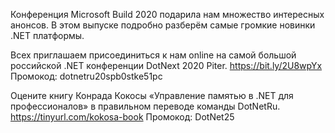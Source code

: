 ﻿---
Number: 10
Title: RadioDotNet №10
PublishDate: 2020-06-01T21:41:18Z
Authors:
  - Анатолий Кулаков
  - Игорь Лабутин
  - Никита Цуканов
  - Роман Китар
  - Вагиф Абилов
Mastering: Максим Шошин
Music:
  Максим Аршинов: https://hightech.group/ru/about
Home: https://anchor.fm/radiodotnet/episodes/RadioDotNet-010-eeseq4
Audio: https://anchor.fm/s/f0c0ef4/podcast/play/14612740/https%3A%2F%2Fd3ctxlq1ktw2nl.cloudfront.net%2Fproduction%2F2020-5-1%2F78707962-44100-2-a952057845fe5.mp3
Video: https://www.youtube.com/watch?v=NbnfqPWsUXQ
Topics:

  - Subject: .NET Multi-platform App UI (MAUI)
    Timestamp: 00:00:35
    Links:
      - https://devblogs.microsoft.com/dotnet/introducing-net-multi-platform-app-ui/
      - https://github.com/dotnet/maui

  - Subject: Blazor WebAssembly is released
    Timestamp: 00:13:48
    Links:
      - https://devblogs.microsoft.com/aspnet/blazor-webassembly-3-2-0-now-available/
      - https://chrissainty.com/blazor-news-from-build-2020/
      - https://devblogs.microsoft.com/aspnet/announcing-experimental-mobile-blazor-bindings-may-update/
      - https://chrissainty.com/

  - Subject: Welcome to C# 9.0
    Timestamp: 00:32:15
    Links:
      - https://devblogs.microsoft.com/dotnet/welcome-to-c-9-0/
      - https://github.com/dotnet/roslyn/blob/master/docs/Language%20Feature%20Status.md

  - Subject: F# 5 and F# tools update
    Timestamp: 00:47:09
    Links:
      - https://devblogs.microsoft.com/dotnet/f-5-update-for-net-5-preview-4/

  - Subject: .NET 5 Preview 4
    Timestamp: 00:56:32
    Links:
      - https://devblogs.microsoft.com/dotnet/announcing-net-5-preview-4-and-our-journey-to-one-net/
      - https://github.com/dotnet/runtime/blob/master/docs/design/features/PinnedHeap.md
      - https://docs.microsoft.com/en-us/dotnet/standard/serialization/system-text-json-migrate-from-newtonsoft-how-to

  - Subject: Visual Studio 2019 v16.6 & v16.7 Preview 1
    Timestamp: 01:02:31
    Links:
      - https://devblogs.microsoft.com/visualstudio/visual-studio-2019-v16-6-and-v16-7-preview-1-ship-today/
      - https://devblogs.microsoft.com/visualstudio/improvements-to-xaml-tooling-in-visual-studio-2019-version-16-7-preview-1/
      - https://devblogs.microsoft.com/dotnet/windows-forms-designer-for-net-core-released/

  - Subject: Entity Framework Core 5.0 Preview 4
    Timestamp: 01:05:41
    Links:
      - https://docs.microsoft.com/en-us/ef/core/what-is-new/ef-core-5.0/whatsnew

  - Subject: Microsoft Build 2020
    Timestamp: 01:08:20
    Links:
      - https://news.microsoft.com/build-2020-book-of-news/
      - https://csharp.christiannagel.com/2020/05/21/build2020/
      - https://habr.com/ru/company/jugru/blog/502994/
      - https://devblogs.microsoft.com/commandline/windows-terminal-1-0/
      - https://docs.microsoft.com/en-us/learn/tv/
      - https://github.com/microsoft/winget-cli
      - https://github.com/microsoft/winget-pkgs

---
Конференция Microsoft Build 2020 подарила нам множество интересных анонсов. В этом выпуске подробно разберём самые громкие новинки .NET платформы.

Всех приглашаем присоединиться к нам online на самой большой российской .NET конференции DotNext 2020 Piter.
https://bit.ly/2U8wpYx
Промокод: dotnetru20spb0stke51pc

Оцените книгу Конрада Кокосы «Управление памятью в .NET для профессионалов» в правильном переводе команды DotNetRu.
https://tinyurl.com/kokosa-book
Промокод: DotNet25
